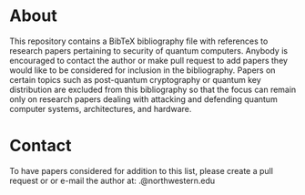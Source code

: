 # About

This repository contains a BibTeX bibliography file with references to research papers pertaining to security of quantum computers. Anybody is encouraged to contact the author or make pull request to add papers they would like to be considered for inclusion in the bibliography. Papers on certain topics such as post-quantum cryptography or quantum key distribution are excluded from this bibliography so that the focus can remain only on research papers dealing with attacking and defending quantum computer systems, architectures, and hardware.

# Contact

To have papers considered for addition to this list, please create a pull request or or e-mail the author at: <firstname>.<lastname>@northwestern.edu

